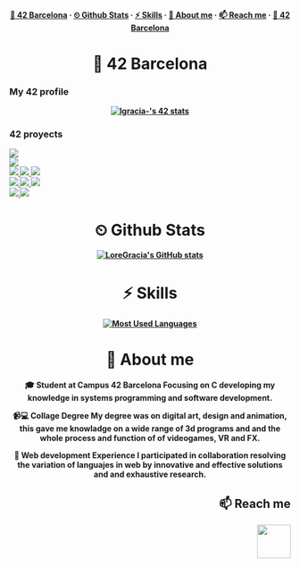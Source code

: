  <h4 align="center"> 
    <a href="-<h1>-🌱-42-Barcelona</h1>-">🌱 42 Barcelona</a>
    ·
      <a href="-<h1>-⏲-Github-Stats</h1>-">⏲ Github Stats</a>
    ·
      <a href="-<h1>⚡-Skills</h1>-">⚡ Skills</a>
    ·
      <a href="-<h1>-👀-About-me</h1>-">👀 About me</a>
    ·
      <a href="-<h2>-📫-Reach-me</h2>-">📫 Reach me</a>
    ·
      <a href="-<h1>-🌱-42-Barcelona</h1>-">🌱 42 Barcelona</a>

<div align="center">
    <h1>🌱 42 Barcelona</h1> 
  <h3 align="left">My 42 profile</h3>
           <a href="https://github.com/oakoudad/badge42"><img src="https://badge.mediaplus.ma/kettlebells/lgracia-" alt="lgracia-'s 42 stats" /></a>
  <h3 align="left">42 proyects</h3>
  
  <div align="left">
        <a href="https://github.com/LoreGracia/00-Reload"><img src="https://img.shields.io/badge/reload-100%25-lightgreen?style=for-the-badge&labelColor=black"><a href="https://shields.io"/>
  <div align="left">
        <a href="https://github.com/LoreGracia/01-Libft"><img src="https://img.shields.io/badge/libft-125%25-greenyellow?style=for-the-badge&labelColor=black"><a href="https://shields.io"/>
  <div align="left">
        <a href="https://github.com/LoreGracia/02-Printf"><img src="https://img.shields.io/badge/printf-100%25-lightgreen?style=for-the-badge&labelColor=black"><a href="https://shields.io"/>
        <a href="https://github.com/LoreGracia/02-Get-next-line"><img src="https://img.shields.io/badge/get_next_line-125%25-greenyellow?style=for-the-badge&labelColor=black"><a href="https://shields.io"/>
        <a href="https://github.com/LoreGracia/02-B2B"><img src="https://img.shields.io/badge/born_to_be_root-125%25-greenyellow?style=for-the-badge&labelColor=black"><a href="https://shields.io"/>
  <div align="left">
        <a href="https://github.com/LoreGracia/03-Push-swap"><img src="https://img.shields.io/badge/push_swap-92%25-lightblue?style=for-the-badge&labelColor=black"><a href="https://shields.io"/>
        <a href="https://github.com/LoreGracia/03-Fractol"><img src="https://img.shields.io/badge/fractol-125%25-greenyellow?style=for-the-badge&labelColor=black"><a href="https://shields.io"/>
        <a href="https://github.com/LoreGracia/03-Minitalk"><img src="https://img.shields.io/badge/minitalk-125%25-greenyellow?style=for-the-badge&labelColor=black"><a href="https://shields.io"/>
  <div align="left">
        <a href="https://github.com/LoreGracia/04-Philosopher"><img src="https://img.shields.io/badge/philosopher-100%25-lightgreen?style=for-the-badge&labelColor=black"><a href="https://shields.io"/>
        <a href="https://github.com/LoreGracia/04-Minishell"><img src="https://img.shields.io/badge/minishell-100%25-lightgreen?style=for-the-badge&labelColor=black"><a 
     
</div>
            
<div align="center">
     <h1>⏲ Github Stats</h1>
  
  [![LoreGracia's GitHub stats](https://github-readme-stats.vercel.app/api?username=LoreGracia&show_icons=true&theme=highcontrast)](https://github.com/anuraghazra/github-readme-stats) 
     
</div>
     
<div align="center">
    <h1>⚡ Skills</h1>
    
 [![Most Used Languages](https://github-readme-stats.vercel.app/api/top-langs/?username=LoreGracia&langs_count=5&hide=python,roff,javascript,html&layout=compact&theme=highcontrast)](https://github.com/anuraghazra/github-readme-stats)
    
<h1 align="center">👀 About me</h1>
  🎓 Student at Campus 42 Barcelona
Focusing on C developing my knowledge in systems programming and software development.

📹💻 Collage Degree 
My degree was on digital art, design and animation, this gave me knowladge on a wide range of 3d programs and and the whole process and function of of videogames, VR and FX.

🔧 Web development Experience
I participated in collaboration resolving the variation of languajes in web by innovative and effective solutions and and exhaustive research.

 <div align="right">
    <h2>📫 Reach me</h2>
   <a href="https://www.linkedin.com/in/lorena-gracia-001b01265"><img src="https://www.seoinnova.es/wp-content/uploads/2023/09/linkedin.png" width="60"/>



<!---
LoreGracia/LoreGracia is a ✨ special ✨ repository because its `README.md` (this file) appears on your GitHub profile.
You can click the Preview link to take a look at your changes.
--->

